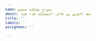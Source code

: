```yaml
---
name: نموذج مشكلة مخصص
about: صف الغرض من قالب المشكلة هذا هنا.
title: ''
labels: ''
assignees: ''

---
```



